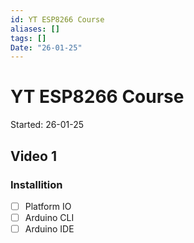 ```yaml
---
id: YT ESP8266 Course
aliases: []
tags: []
Date: "26-01-25"
---
```


# YT ESP8266 Course

Started: 26-01-25

## Video 1

### Installition

- [ ] Platform IO
- [ ] Arduino CLI
- [ ] Arduino IDE
